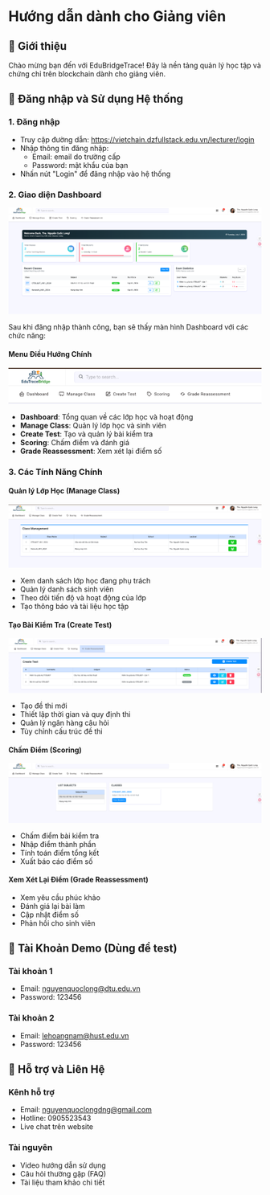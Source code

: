 # Hướng dẫn dành cho Giảng viên

## 👋 Giới thiệu

Chào mừng bạn đến với EduBridgeTrace! Đây là nền tảng quản lý học tập và chứng chỉ trên blockchain dành cho giảng viên.

## 🚀 Đăng nhập và Sử dụng Hệ thống

### 1. Đăng nhập


- Truy cập đường dẫn: https://vietchain.dzfullstack.edu.vn/lecturer/login
- Nhập thông tin đăng nhập:
  - Email: email do trường cấp
  - Password: mật khẩu của bạn
- Nhấn nút "Login" để đăng nhập vào hệ thống

### 2. Giao diện Dashboard

![Dashboard](/img/teacher-guide/dashboard.png)

Sau khi đăng nhập thành công, bạn sẽ thấy màn hình Dashboard với các chức năng:

#### Menu Điều Hướng Chính

![Menu điều hướng](/img/teacher-guide/navigation.png)

- **Dashboard**: Tổng quan về các lớp học và hoạt động
- **Manage Class**: Quản lý lớp học và sinh viên
- **Create Test**: Tạo và quản lý bài kiểm tra
- **Scoring**: Chấm điểm và đánh giá
- **Grade Reassessment**: Xem xét lại điểm số

### 3. Các Tính Năng Chính

#### Quản lý Lớp Học (Manage Class)

![Quản lý lớp học](/img/teacher-guide/manage-class.png)

- Xem danh sách lớp học đang phụ trách
- Quản lý danh sách sinh viên
- Theo dõi tiến độ và hoạt động của lớp
- Tạo thông báo và tài liệu học tập

#### Tạo Bài Kiểm Tra (Create Test)

![Tạo bài kiểm tra](/img/teacher-guide/create-test.png)

- Tạo đề thi mới
- Thiết lập thời gian và quy định thi
- Quản lý ngân hàng câu hỏi
- Tùy chỉnh cấu trúc đề thi

#### Chấm Điểm (Scoring)

![Chấm điểm](/img/teacher-guide/scoring.png)

- Chấm điểm bài kiểm tra
- Nhập điểm thành phần
- Tính toán điểm tổng kết
- Xuất báo cáo điểm số

#### Xem Xét Lại Điểm (Grade Reassessment)

- Xem yêu cầu phúc khảo
- Đánh giá lại bài làm
- Cập nhật điểm số
- Phản hồi cho sinh viên

## 🔑 Tài Khoản Demo (Dùng để test)

### Tài khoản 1
- Email: nguyenquoclong@dtu.edu.vn
- Password: 123456

### Tài khoản 2
- Email: lehoangnam@hust.edu.vn
- Password: 123456

## 🤝 Hỗ trợ và Liên Hệ

### Kênh hỗ trợ
- Email: nguyenquoclongdng@gmail.com
- Hotline: 0905523543
- Live chat trên website

### Tài nguyên
- Video hướng dẫn sử dụng
- Câu hỏi thường gặp (FAQ)
- Tài liệu tham khảo chi tiết 